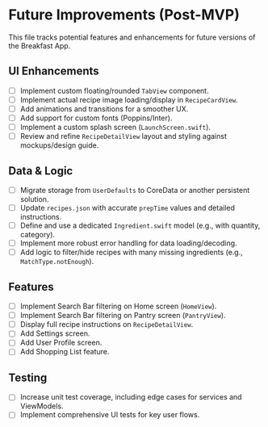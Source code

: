 # Future Improvements (Post-MVP)

This file tracks potential features and enhancements for future versions of the Breakfast App.

## UI Enhancements
- [ ] Implement custom floating/rounded `TabView` component.
- [ ] Implement actual recipe image loading/display in `RecipeCardView`.
- [ ] Add animations and transitions for a smoother UX.
- [ ] Add support for custom fonts (Poppins/Inter).
- [ ] Implement a custom splash screen (`LaunchScreen.swift`).
- [ ] Review and refine `RecipeDetailView` layout and styling against mockups/design guide.

## Data & Logic
- [ ] Migrate storage from `UserDefaults` to CoreData or another persistent solution.
- [ ] Update `recipes.json` with accurate `prepTime` values and detailed instructions.
- [ ] Define and use a dedicated `Ingredient.swift` model (e.g., with quantity, category).
- [ ] Implement more robust error handling for data loading/decoding.
- [ ] Add logic to filter/hide recipes with many missing ingredients (e.g., `MatchType.notEnough`).

## Features
- [ ] Implement Search Bar filtering on Home screen (`HomeView`).
- [ ] Implement Search Bar filtering on Pantry screen (`PantryView`).
- [ ] Display full recipe instructions on `RecipeDetailView`.
- [ ] Add Settings screen.
- [ ] Add User Profile screen.
- [ ] Add Shopping List feature.

## Testing
- [ ] Increase unit test coverage, including edge cases for services and ViewModels.
- [ ] Implement comprehensive UI tests for key user flows. 